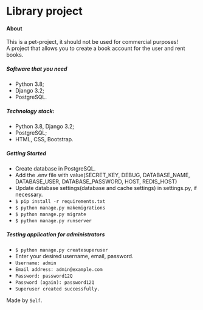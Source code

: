 # **Library project**

#### About
This is a pet-project, it should not be used for commercial purposes!
<br/>A project that allows you to create a book account for the user and rent books.

##### Software that you need
* Python 3.8;
* Django 3.2;
* PostgreSQL.

##### Technology stack:
* Python 3.8, Django 3.2;
* PostgreSQL;
* HTML, CSS, Bootstrap.

##### Getting Started
* Create database in PostgreSQL.
* Add the .env file with value(SECRET_KEY, DEBUG, DATABASE_NAME, DATABASE_USER, DATABASE_PASSWORD, HOST, REDIS_HOST)
* Update database settings(database and cache settings) in settings.py, if necessary.
* `$ pip install -r requirements.txt`
* `$ python manage.py makemigrations`
* `$ python manage.py migrate`
* `$ python manage.py runserver`

##### Testing application for administrators
* `$ python manage.py createsuperuser`
* Enter your desired username, email, password.
* `Username: admin`
* `Email address: admin@example.com`
* `Password: password12Q`
* `Password (again): password12Q`
* `Superuser created successfully.`

Made by `Self`.